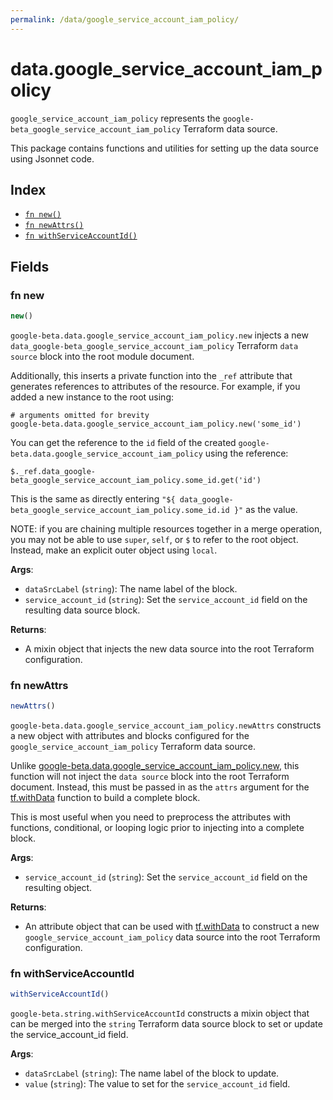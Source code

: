 ```yaml
---
permalink: /data/google_service_account_iam_policy/
---
```


# data.google_service_account_iam_policy

`google_service_account_iam_policy` represents the `google-beta_google_service_account_iam_policy` Terraform data source.



This package contains functions and utilities for setting up the data source using Jsonnet code.


## Index

* [`fn new()`](#fn-new)
* [`fn newAttrs()`](#fn-newattrs)
* [`fn withServiceAccountId()`](#fn-withserviceaccountid)

## Fields

### fn new

```ts
new()
```


`google-beta.data.google_service_account_iam_policy.new` injects a new `data_google-beta_google_service_account_iam_policy` Terraform `data source`
block into the root module document.

Additionally, this inserts a private function into the `_ref` attribute that generates references to attributes of the
resource. For example, if you added a new instance to the root using:

    # arguments omitted for brevity
    google-beta.data.google_service_account_iam_policy.new('some_id')

You can get the reference to the `id` field of the created `google-beta.data.google_service_account_iam_policy` using the reference:

    $._ref.data_google-beta_google_service_account_iam_policy.some_id.get('id')

This is the same as directly entering `"${ data_google-beta_google_service_account_iam_policy.some_id.id }"` as the value.

NOTE: if you are chaining multiple resources together in a merge operation, you may not be able to use `super`, `self`,
or `$` to refer to the root object. Instead, make an explicit outer object using `local`.

**Args**:
  - `dataSrcLabel` (`string`): The name label of the block.
  - `service_account_id` (`string`): Set the `service_account_id` field on the resulting data source block.

**Returns**:
- A mixin object that injects the new data source into the root Terraform configuration.


### fn newAttrs

```ts
newAttrs()
```


`google-beta.data.google_service_account_iam_policy.newAttrs` constructs a new object with attributes and blocks configured for the `google_service_account_iam_policy`
Terraform data source.

Unlike [google-beta.data.google_service_account_iam_policy.new](#fn-new), this function will not inject the `data source`
block into the root Terraform document. Instead, this must be passed in as the `attrs` argument for the
[tf.withData](https://github.com/tf-libsonnet/core/tree/main/docs#fn-withdata) function to build a complete block.

This is most useful when you need to preprocess the attributes with functions, conditional, or looping logic prior to
injecting into a complete block.

**Args**:
  - `service_account_id` (`string`): Set the `service_account_id` field on the resulting object.

**Returns**:
  - An attribute object that can be used with [tf.withData](https://github.com/tf-libsonnet/core/tree/main/docs#fn-withdata) to construct a new `google_service_account_iam_policy` data source into the root Terraform configuration.


### fn withServiceAccountId

```ts
withServiceAccountId()
```

`google-beta.string.withServiceAccountId` constructs a mixin object that can be merged into the `string`
Terraform data source block to set or update the service_account_id field.



**Args**:
  - `dataSrcLabel` (`string`): The name label of the block to update.
  - `value` (`string`): The value to set for the `service_account_id` field.
